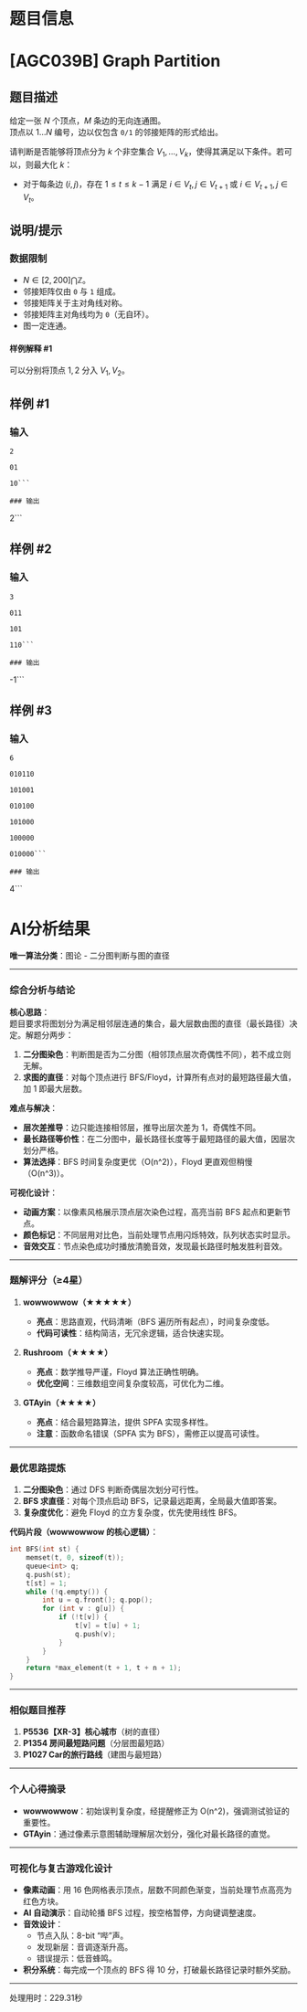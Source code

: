 # 题目信息

# [AGC039B] Graph Partition

## 题目描述

给定一张 $N$ 个顶点，$M$ 条边的无向连通图。  
顶点以 $1\ldots N$ 编号，边以仅包含 $\texttt{0/1}$ 的邻接矩阵的形式给出。

请判断是否能够将顶点分为 $k$ 个非空集合 $V_1,\ldots,V_k$，使得其满足以下条件。若可以，则最大化 $k$：
 - 对于每条边 $(i,j)$，存在 $1 \le t \le k-1$ 满足 $i \in V_t, j \in V_{t+1}$ 或 $i \in V_{t+1}, j \in V_t$。

## 说明/提示

### 数据限制
- $N \in [2,200] \bigcap \mathbb Z$。
- 邻接矩阵仅由 $\texttt0$ 与 $\texttt1$ 组成。
- 邻接矩阵关于主对角线对称。
- 邻接矩阵主对角线均为 $\texttt0$（无自环）。
- 图一定连通。

#### 样例解释 #1
可以分别将顶点 $1,2$ 分入 $V_1,V_2$。

## 样例 #1

### 输入

```
2

01

10```

### 输出

```
2```

## 样例 #2

### 输入

```
3

011

101

110```

### 输出

```
-1```

## 样例 #3

### 输入

```
6

010110

101001

010100

101000

100000

010000```

### 输出

```
4```

# AI分析结果



**唯一算法分类**：图论 - 二分图判断与图的直径

---

### 综合分析与结论
**核心思路**：  
题目要求将图划分为满足相邻层连通的集合，最大层数由图的直径（最长路径）决定。解题分两步：
1. **二分图染色**：判断图是否为二分图（相邻顶点层次奇偶性不同），若不成立则无解。
2. **求图的直径**：对每个顶点进行 BFS/Floyd，计算所有点对的最短路径最大值，加 1 即最大层数。

**难点与解决**：  
- **层次差推导**：边只能连接相邻层，推导出层次差为 1，奇偶性不同。
- **最长路径等价性**：在二分图中，最长路径长度等于最短路径的最大值，因层次划分严格。
- **算法选择**：BFS 时间复杂度更优（O(n^2)），Floyd 更直观但稍慢（O(n^3)）。

**可视化设计**：  
- **动画方案**：以像素风格展示顶点层次染色过程，高亮当前 BFS 起点和更新节点。  
- **颜色标记**：不同层用对比色，当前处理节点用闪烁特效，队列状态实时显示。  
- **音效交互**：节点染色成功时播放清脆音效，发现最长路径时触发胜利音效。

---

### 题解评分（≥4星）

1. **wowwowwow（★★★★★）**  
   - **亮点**：思路直观，代码清晰（BFS 遍历所有起点），时间复杂度低。  
   - **代码可读性**：结构简洁，无冗余逻辑，适合快速实现。

2. **Rushroom（★★★★）**  
   - **亮点**：数学推导严谨，Floyd 算法正确性明确。  
   - **优化空间**：三维数组空间复杂度较高，可优化为二维。

3. **GTAyin（★★★★）**  
   - **亮点**：结合最短路算法，提供 SPFA 实现多样性。  
   - **注意**：函数命名错误（SPFA 实为 BFS），需修正以提高可读性。

---

### 最优思路提炼
1. **二分图染色**：通过 DFS 判断奇偶层次划分可行性。
2. **BFS 求直径**：对每个顶点启动 BFS，记录最远距离，全局最大值即答案。
3. **复杂度优化**：避免 Floyd 的立方复杂度，优先使用线性 BFS。

**代码片段（wowwowwow 的核心逻辑）**：
```cpp
int BFS(int st) {
    memset(t, 0, sizeof(t));
    queue<int> q;
    q.push(st);
    t[st] = 1;
    while (!q.empty()) {
        int u = q.front(); q.pop();
        for (int v : g[u]) {
            if (!t[v]) {
                t[v] = t[u] + 1;
                q.push(v);
            }
        }
    }
    return *max_element(t + 1, t + n + 1);
}
```

---

### 相似题目推荐
1. **P5536【XR-3】核心城市**（树的直径）  
2. **P1354 房间最短路问题**（分层图最短路）  
3. **P1027 Car的旅行路线**（建图与最短路）

---

### 个人心得摘录
- **wowwowwow**：初始误判复杂度，经提醒修正为 O(n^2)，强调测试验证的重要性。  
- **GTAyin**：通过像素示意图辅助理解层次划分，强化对最长路径的直觉。

---

### 可视化与复古游戏化设计
- **像素动画**：用 16 色网格表示顶点，层数不同颜色渐变，当前处理节点高亮为红色方块。  
- **AI 自动演示**：自动轮播 BFS 过程，按空格暂停，方向键调整速度。  
- **音效设计**：  
  - 节点入队：8-bit “哔”声。  
  - 发现新层：音调逐渐升高。  
  - 错误提示：低音蜂鸣。  
- **积分系统**：每完成一个顶点的 BFS 得 10 分，打破最长路径记录时额外奖励。

---
处理用时：229.31秒